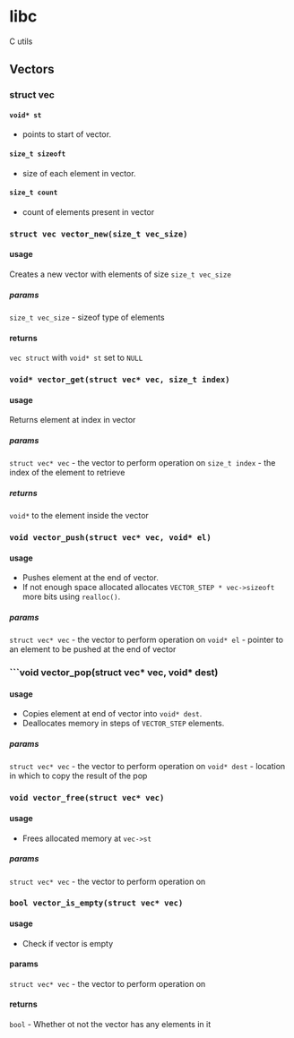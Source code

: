 # libc
C utils

## Vectors

### struct vec

#### ```void* st```

- points to start of vector.

#### ```size_t sizeoft```

- size of each element in vector.

#### ```size_t count```

- count of elements present in vector

### ```struct vec vector_new(size_t vec_size)```

#### usage

Creates a new vector with elements of size ```size_t vec_size```

##### params
```size_t vec_size``` - sizeof type of elements

#### returns
```vec struct``` with ```void* st``` set to ```NULL```

### ```void* vector_get(struct vec* vec, size_t index)```

#### usage

Returns element at index in vector

##### params

```struct vec* vec``` - the vector to perform operation on
```size_t index``` - the index of the element to retrieve

##### returns
```void*``` to the element inside the vector

### ```void vector_push(struct vec* vec, void* el)```

#### usage

- Pushes element at the end of vector.
- If not enough space allocated allocates ```VECTOR_STEP * vec->sizeoft``` more bits using ```realloc()```.
  
##### params
```struct vec* vec``` - the vector to perform operation on
```void* el``` - pointer to an element to be pushed at the end of vector

### ```void vector_pop(struct vec* vec, void* dest)

#### usage

- Copies element at end of vector into ```void* dest```.
- Deallocates memory in steps of ```VECTOR_STEP``` elements.

##### params

```struct vec* vec``` - the vector to perform operation on
```void* dest``` - location in which to copy the result of the pop

### ```void vector_free(struct vec* vec)```

#### usage

- Frees allocated memory at ```vec->st```

##### params

```struct vec* vec``` - the vector to perform operation on

### ```bool vector_is_empty(struct vec* vec)```

#### usage

- Check if vector is empty

#### params

```struct vec* vec``` - the vector to perform operation on

#### returns

```bool``` - Whether ot not the vector has any elements in it





